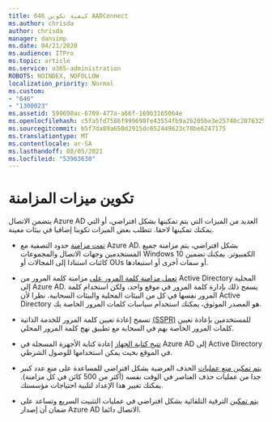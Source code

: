```yaml
---
title: 646 كيفية تكوين AADConnect
ms.author: chrisda
author: chrisda
manager: dansimp
ms.date: 04/21/2020
ms.audience: ITPro
ms.topic: article
ms.service: o365-administration
ROBOTS: NOINDEX, NOFOLLOW
localization_priority: Normal
ms.custom:
- "646"
- "1300023"
ms.assetid: 599698ac-6709-477a-a66f-169b3165064e
ms.openlocfilehash: c5fa5fd7586f999698fe43554fb9a2b205be3e25740c20763254a38d41297e0c
ms.sourcegitcommit: b5f7da89a650d2915dc652449623c78be6247175
ms.translationtype: MT
ms.contentlocale: ar-SA
ms.lasthandoff: 08/05/2021
ms.locfileid: "53963630"
---
```

# <a name="configure-sync-features"></a>تكوين ميزات المزامنة

يتضمن الاتصال Azure AD العديد من الميزات التي يتم تمكينها بشكل افتراضي، أو التي يمكنك تمكينها لاحقا. تتطلب بعض الميزات تكوينا إضافيا في بيئات معينة.

- [تمت مزامنة](https://docs.microsoft.com/azure/active-directory/connect/active-directory-aadconnectsync-configure-filtering) حدود التصفية مع Azure AD. بشكل افتراضي، يتم مزامنة جميع المستخدمين وجهات الاتصال والمجموعات Windows 10 الكمبيوتر. يمكنك تضمين كائنات استنادا إلى المجالات أو OUs أو سمات أخرى أو استبعادها.

- [تعمل مزامنة كلمة المرور على](https://docs.microsoft.com/azure/active-directory/connect/active-directory-aadconnectsync-implement-password-hash-synchronization) مزامنة كلمة المرور من Active Directory المحلية إلى Azure AD. يسمح ذلك بإدارة كلمة المرور في موقع واحد، ولكن استخدام كلمة المرور نفسها في كل من البيئات المحلية والبيئات السحابية. نظرا لأن Active Directory هو المصدر الموثوق، يمكنك استخدام سياسات كلمات المرور الخاصة بك.

- تسمح إعادة تعيين كلمة المرور للخدمة الذاتية [(SSPR)](https://docs.microsoft.com/azure/active-directory/authentication/quickstart-sspr) للمستخدمين بإعادة تعيين كلمات المرور الخاصة بهم في السحابة مع تطبيق نهج كلمة المرور المحلي.

- [تتيح كتابة الجهاز](https://docs.microsoft.com/azure/active-directory/connect/active-directory-aadconnect-feature-device-writeback) إعادة كتابة الأجهزة المسجلة في Azure AD إلى Active Directory في الموقع بحيث يمكن استخدامها للوصول الشرطي.

- [يتم تمكين منع عمليات](https://docs.microsoft.com/azure/active-directory/connect/active-directory-aadconnectsync-feature-prevent-accidental-deletes) الحذف العرضية بشكل افتراضي للمساعدة على منع عدد كبير جدا من عمليات حذف العناصر في الوقت نفسه (أكثر من 500 كائن في كل مزامنة). يمكنك تغيير هذا الإعداد لتلبية احتياجات مؤسستك.

- [يتم تمكين](https://docs.microsoft.com/azure/active-directory/connect/active-directory-aadconnect-feature-automatic-upgrade) الترقية التلقائية بشكل افتراضي في عمليات التثبيت السريع وتساعد على ضمان أن إصدار Azure AD الاتصال دائما.
